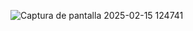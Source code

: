 
![Captura de pantalla 2025-02-15 124741](https://github.com/user-attachments/assets/9f6faf5b-ab63-4d75-95ac-fd6de1d446c0)
